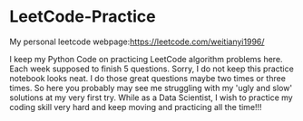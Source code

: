# LeetCode-Practice
My personal leetcode webpage:https://leetcode.com/weitianyi1996/

I keep my Python Code on practicing LeetCode algorithm problems here.
Each week supposed to finish 5 questions. 
Sorry, I do not keep this practice notebook looks neat. I do those great questions maybe two times or three times. So here you probably may see me struggling with my 'ugly and slow' solutions at my very first try.
While as a Data Scientist, I wish to practice my coding skill very hard and keep moving and practicing all the time!!!
